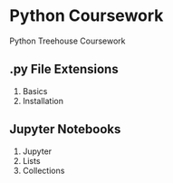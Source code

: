 # Python Coursework
Python Treehouse Coursework

## .py File Extensions

1. Basics
2. Installation

## Jupyter Notebooks

1. Jupyter
2. Lists
3. Collections
